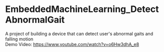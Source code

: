 # EmbeddedMachineLearning_DetectAbnormalGait
 A project of building a device that can detect user's abnormal gaits and falling motion
 <br />
 Demo Video: https://www.youtube.com/watch?v=o6Hw3dhA_e8
